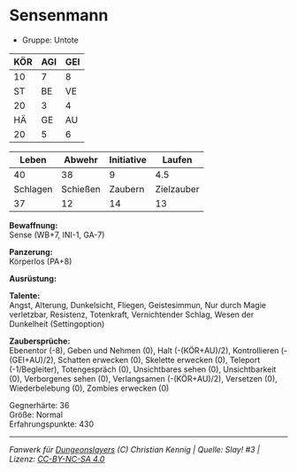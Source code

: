 # Sensenmann  
- Gruppe: Untote  

| KÖR | AGI | GEI |  
| --- | --- | --- |  
| 10  | 7   | 8   |
| ST  | BE  | VE  |  
| 20  | 3   | 4   |
| HÄ  | GE  | AU  |  
| 20  | 5   | 6   |


| Leben    | Abwehr   | Initiative | Laufen     |
| -------- | -------- | ---------- | ---------- |
| 40       | 38       | 9          | 4.5        |
| Schlagen | Schießen | Zaubern    | Zielzauber |
| 37       | 12       | 14         | 13         |

**Bewaffnung:**  
Sense (WB+7, INI-1, GA-7)

**Panzerung:**  
Körperlos (PA+8)

**Ausrüstung:**  


**Talente:**  
Angst, Alterung, Dunkelsicht, Fliegen, Geistesimmun, Nur durch Magie verletzbar, Resistenz, Totenkraft, Vernichtender Schlag, Wesen der Dunkelheit (Settingoption)

**Zaubersprüche:**  
Ebenentor (-8), Geben und Nehmen (0), Halt (-(KÖR+AU)/2), Kontrollieren (-(GEI+AU)/2), Schatten erwecken (0), Skelette erwecken (0), Teleport (-1/Begleiter), Totengespräch (0), Unsichtbares sehen (0), Unsichtbarkeit (0), Verborgenes sehen (0), Verlangsamen (-(KÖR+AU)/2), Versetzen (0), Wiederbelebung (0), Zombies erwecken (0)

Gegnerhärte: 36  
Größe: Normal  
Erfahrungspunkte: 430  



___
*Fanwerk für [Dungeonslayers](https://www.dungeonslayers.net/) (C) Christian Kennig | Quelle: Slay! #3 | Lizenz: [CC-BY-NC-SA 4.0](https://creativecommons.org/licenses/by-nc-sa/4.0/deed.de)*